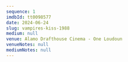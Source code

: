 ```yaml
---
sequence: 1
imdbId: tt0098577
date: 2024-06-24
slug: vampires-kiss-1988
medium: null
venue: Alamo Drafthouse Cinema - One Loudoun
venueNotes: null
mediumNotes: null
---
```


